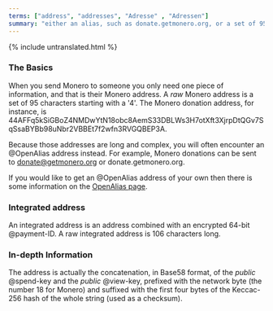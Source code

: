 ```yaml
---
terms: ["address", "addresses", "Adresse" , "Adressen"]
summary: "either an alias, such as donate.getmonero.org, or a set of 95 characters starting with a 4"
---
```


{% include untranslated.html %}
### The Basics

When you send Monero to someone you only need one piece of information, and that is their Monero address. A *raw* Monero address is a set of 95 characters starting with a '4'. The Monero donation address, for instance, is <span class="long-term">44AFFq5kSiGBoZ4NMDwYtN18obc8AemS33DBLWs3H7otXft3XjrpDtQGv7SqSsaBYBb98uNbr2VBBEt7f2wfn3RVGQBEP3A</span>.

Because those addresses are long and complex, you will often encounter an @OpenAlias address instead. For example, Monero donations can be sent to <span class="long-term">donate@getmonero.org</span> or <span class="long-term">donate.getmonero.org</span>.

If you would like to get an @OpenAlias address of your own then there is some information on the [OpenAlias page](/de/the-monero-project/).

### Integrated address

An integrated address is an address combined with an encrypted 64-bit @payment-ID. A raw integrated address is 106 characters long.

### In-depth Information

The address is actually the concatenation, in Base58 format, of the *public* @spend-key and the *public* @view-key, prefixed with the network byte (the number 18 for Monero) and suffixed with the first four bytes of the Keccac-256 hash of the whole string (used as a checksum).

